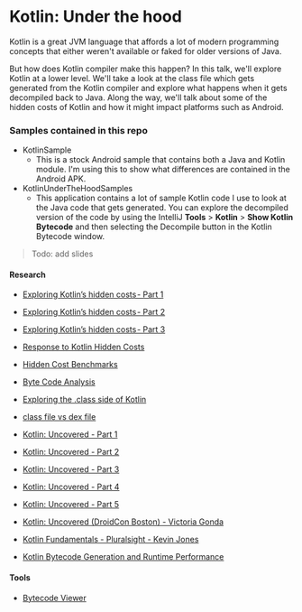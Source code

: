 # Kotlin: Under the hood
Kotlin is a great JVM language that affords a lot of modern programming concepts that either weren't available or faked for older versions of Java.

But how does Kotlin compiler make this happen? In this talk, we'll explore Kotlin at a lower level. We'll take a look at the class file which gets generated from the Kotlin compiler and explore what happens when it gets decompiled back to Java. Along the way, we'll talk about some of the hidden costs of Kotlin and how it might impact platforms such as Android.

### Samples contained in this repo
* KotlinSample
  * This is a stock Android sample that contains both a Java and Kotlin module. I'm using this to show what differences are contained in the Android APK.
* KotlinUnderTheHoodSamples
  * This application contains a lot of sample Kotlin code I use to look at the Java code that gets generated. You can explore the decompiled version of the code by using the IntelliJ **Tools** > **Kotlin** > **Show Kotlin Bytecode** and then selecting the Decompile button in the Kotlin Bytecode window.


> Todo: add slides

#### Research
* [Exploring Kotlin’s hidden costs - Part 1](https://medium.com/@BladeCoder/exploring-kotlins-hidden-costs-part-1-fbb9935d9b62)
* [Exploring Kotlin’s hidden costs - Part 2](https://medium.com/@BladeCoder/exploring-kotlins-hidden-costs-part-2-324a4a50b70)
* [Exploring Kotlin’s hidden costs - Part 3](https://medium.com/@BladeCoder/exploring-kotlins-hidden-costs-part-3-3bf6e0dbf0a4)
* [Response to Kotlin Hidden Costs](https://sites.google.com/a/athaydes.com/renato-athaydes/posts/kotlinshiddencosts-benchmarks)
* [Hidden Cost Benchmarks](https://willowtreeapps.com/ideas/kotlins-hidden-costs-android-benchmarks)
* [Byte Code Analysis](https://www.slideshare.net/intelliyole/kotlin-bytecode-generation-and-runtime-performance?utm_content=buffer4e6c0&utm_medium=social&utm_source=twitter.com&utm_campaign=buffer)
* [Exploring the .class side of Kotlin](https://proandroiddev.com/exploring-the-class-side-of-kotlin-d4af0d1065e2)
* [class file vs dex file](https://xsolve.software/blog/differences-between-class-and-dex-files-in-java-android/)
* [Kotlin: Uncovered - Part 1](https://collectiveidea.com/blog/archives/2017/05/16/kotlin-uncovered-part-1)
* [Kotlin: Uncovered - Part 2](https://collectiveidea.com/blog/archives/2017/05/19/kotlin-uncovered-part-2)
* [Kotlin: Uncovered - Part 3](https://collectiveidea.com/blog/archives/2017/05/24/kotlin-uncovered-part-3)
* [Kotlin: Uncovered - Part 4](https://collectiveidea.com/blog/archives/2017/06/06/kotlin-uncovered-part-4)
* [Kotlin: Uncovered - Part 5](https://collectiveidea.com/blog/archives/2017/06/20/kotlin-uncovered-part-5)

* [Kotlin: Uncovered (DroidCon Boston) - Victoria Gonda ](https://slideslive.com/38900603/kotlin-uncovered)
* [Kotlin Fundamentals - Pluralsight - Kevin Jones](https://app.pluralsight.com/library/courses/kotlin-fundamentals/table-of-contents)
* [Kotlin Bytecode Generation and Runtime Performance](https://vimeo.com/171765019)

#### Tools
* [Bytecode Viewer](https://github.com/borisf/classyshark-bytecode-viewer)
